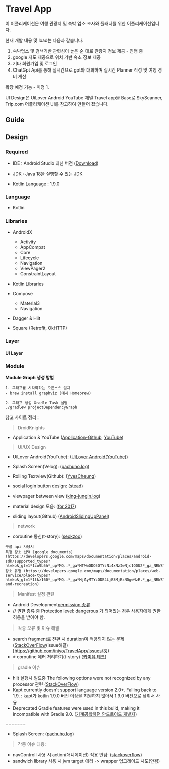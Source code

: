 
# Travel App
이 어플리케이션은 여행 관광지 및 숙박 업소 조사와 플래너를 위한 어플리케이션입니다.

현재 개발 내용 및 load는 다음과 같습니다.
1. 숙박업소 및 검색기반 관련성이 높은 순 대로 관광지 정보 제공 - 진행 중
2. google 지도 제공으로 위치 기반 숙소 정보 제공 
3. 기타 회원가입 및 로그인
4. ChatGpt Api를 통해 실시간으로 gpt와 대화하며 실시간 Planner 작성 및 여행 경비 계산 

확장 예정 기능 - 미정
1.


UI Design은 UiLover Android YouTube 채널 Travel app을 Base로
SkyScanner, Trip.com 어플리케이션 UI를 참고하여 만들어 졌습니다.

## Guide


## Design

### Required
- IDE : Android Studio 최신 버전 ([Download](https://developer.android.com/studio))
- JDK : Java 18을 실행할 수 있는 JDK

- Kotlin Language : 1.9.0 


### Language
- Kotlin

### Libraries
- AndroidX
  - Activity
  - AppCompat
  - Core
  - Lifecycle
  - Navigation
  - ViewPager2
  - ConstraintLayout

- Kotlin Libraries
- Compose
  - Material3
  - Navigation

- Dagger & Hilt
- Square (Retrofit, OkHTTP)

### Layer

#### UI Layer

### Module


**Module Graph 생성 방법**

```
1. 그래프를 시각화하는 오픈소스 설치
- brew install graphviz (예시 Homebrew)

2. 그래프 생성 Gradle Task 실행
./gradlew projectDependencyGraph
```

참고 사이트 정리 :

> DroidKnights
- Application & YouTube ([Application-Github](https://github.com/droidknights/DroidKnightsApp), [YouTube](https://www.youtube.com/@DroidKnights))

> UI/UX Design
- UiLover Android(YouTube): ([UiLover Android(YouTube)](https://www.youtube.com/watch?v=KPIGmyp8Bt0))

- Splash Screen(Velog): ([pachuho.log](https://velog.io/@pachuho/Android-%EC%95%88%EB%93%9C%EB%A1%9C%EC%9D%B4%EB%93%9C-12-Splash-Screen-%EC%A0%81%EC%9A%A9%ED%95%98%EA%B8%B0))
- Rolling Textview(Github): ([YvesCheung](https://github.com/YvesCheung/RollingText))
- social login button design: ([stead](https://butsteadily.tistory.com/16))
- viewpager between view ([king-jungin.log](https://velog.io/@king-jungin/Android-%EC%96%91-%EC%98%86%EC%9D%B4-%EB%AF%B8%EB%A6%AC%EB%B3%B4%EC%9D%B4%EB%8A%94-ViewPager2-%EB%A7%8C%EB%93%A4%EA%B8%B0))
- material design 모음: ([for 2017](https://medium.com/@mmbialas/30-new-android-libraries-and-projects-released-in-summer-2017-which-should-catch-your-attention-d3702bd9bdc6))
- sliding layout(Github) ([AndroidSlidingUpPanel](https://github.com/hannesa2/AndroidSlidingUpPanel))

> network
- coroutine 통신(t-story): ([seokzoo](https://seokzoo.tistory.com/4))

```
구글 api 사용시 
특정 장소 선택 [google documents](https://developers.google.com/maps/documentation/places/android-sdk/supported_types?hl=ko&_gl=1*1co9b5h*_up*MQ..*_ga*MTMwODQ5OTYzNi4xNzIwNjc1ODU2*_ga_NRWSTWS78N*MTcyMDY3NTg1NS4xLjAuMTcyMDY3NTg1NS4wLjAuMA..)
장소 유형 (https://developers.google.com/maps/documentation/places/web-service/place-types?hl=ko&_gl=1*1lkz160*_up*MQ..*_ga*MjAyMTYzODE4LjE3MjEzNDgwNzE.*_ga_NRWSTWS78N*MTcyMTM0ODA3MC4xLjAuMTcyMTM0ODA3MC4wLjAuMA..#entertainment-and-recreation)
```




> Manifest 설정 관련
- Android Development[permission 종류](https://developer.android.com/reference/android/Manifest.permission)
- // 권한 종류 중 Protection level: dangerous 가 되어있는 경우 사용자에게 권한 허용을 받아야 함.

> 각종 오류 및 이슈 해결
- search fragment로 전환 시 duration이 적용되지 않는 문제 ([StackOverFlow](https://stackoverflow.com/questions/69396539/using-jetpack-navigation-component-transition-animation-is-not-working)(issue해결)[https://github.com/iniyo/TravelApp/issues/3])
- ※ coroutine 에러 처리하기(t-story) ([카미유 테크](https://june0122.tistory.com/20))

> gradle 이슈
- hilt 실행시 빌드중 The following options were not recognized by any processor 관련 ([StackOverFlow](https://stackoverflow.com/questions/70550883/warning-the-following-options-were-not-recognized-by-any-processor-dagger-f))
- Kapt currently doesn't support language version 2.0+. Falling back to 1.9. : kapt가 kotlin 1.9.0 버전 이상을 지원하지 않아서 1.9.0 버전으로 낮춰서 사용
- Deprecated Gradle features were used in this build, making it incompatible with Gradle 9.0. ([기계공학하던 안드로이드 개발자](https://android-developer.tistory.com/entry/%ED%95%B4%EA%B2%B0-Deprecated-Gradle-features-were-used-in-this-build-making-it-incompatible-with-Gradle-80-%EC%95%88%EB%93%9C%EB%A1%9C%EC%9D%B4%EB%93%9C-%EC%8A%A4%ED%8A%9C%EB%94%94%EC%98%A4))


=======
- Splash Screen: ([pachuho.log](https://velog.io/@pachuho/Android-%EC%95%88%EB%93%9C%EB%A1%9C%EC%9D%B4%EB%93%9C-12-Splash-Screen-%EC%A0%81%EC%9A%A9%ED%95%98%EA%B8%B0))

> 각종 이슈 대응:
- navControll 사용 시 action(애니메이션) 적용 안됨: ([stackoverflow](https://stackoverflow.com/questions/69396539/using-jetpack-navigation-component-transition-animation-is-not-working))
- sandwich library 사용 시 jvm target 에러 -> wrapper 업그레이드 시도(안됨)

